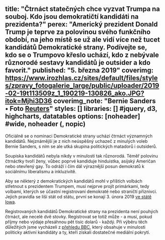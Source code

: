 title: "Čtrnáct statečných chce vyzvat Trumpa na souboj. Kdo jsou demokratičtí kandidáti na prezidenta?"
perex: "Americký prezident Donald Trump je teprve za polovinou svého funkčního období, na jeho místě se už ale vidí více než tucet kandidátů Demokratické strany. Podívejte se, kdo se o Trumpovo křeslo uchází, kdo z nebývale různorodé sestavy kandidátů je outsider a kdo favorit."
published: "5. března 2019"
coverimg: https://www.irozhlas.cz/sites/default/files/styles/zpravy_fotogalerie_large/public/uploader/2019-02-19t113509z_1_190219-130826_ako.JPG?itok=Mjhi3D36
coverimg_note: "Bernie Sanders • Foto <a href='#'>Reuters</a>"
styles: []
libraries: [] #jquery, d3, highcharts, datatables
options: [noheader] #wide, noheader (, nopic)
---
Oficiálně se o nominaci Demokratické strany uchází čtrnáct významných kandidátů. Nejznámější je z nich neúspěšný uchazeč z minulých voleb Bernie Sanders, s ním se ale utká skupina politických matadorů i outsiderů.

Soupiska kandidátů nebyla nikdy v minulosti tak různorodá. Téměř polovinu čtrnáctky tvoří ženy, vůbec poprvé kandiduje hinduistka, asijský Američan nebo otevřený gay. To odráží i čím dál výraznější posun demokratů k sociálnímu liberalismu a inkluzivitě.

<div id="kandidati"></div>
<p></p>

Aby se některý z demokratických kandidátů mohl v příštích volbách střetnout s prezidentem Trumpem, musí nejprve projít primárkami, tedy volbami, kterých se účastní registrovaní demokraté nebo straničtí příznivci. Jejich pravidla se liší stát od státu, první se konají 3. února 2019 [ve státě Iowa](https://www.irozhlas.cz/zpravy-domov/klikata-cesta-do-bileho-domu-zacina-primarkami-v-iowe-proc-jsou-tak-dulezite-_201602011332_pkoci).

Registrovaných kandidátů Demokratické strany na prezidenta není pouhých čtrnáct, ale necelé dvě stovky. Registrovat se totiž může - a musí, pokud příjmy nebo výdaje přesáhnou pět tisíc dolarů - každý. Při výběru těch důležitých jsme vycházeli z [přehledu BBC](https://www.bbc.com/news/world-us-canada-47309795), který obsahuje v minulosti politicky aktivní kandidáty a ty, kteří získali dostatečné mediální pokrytí.
